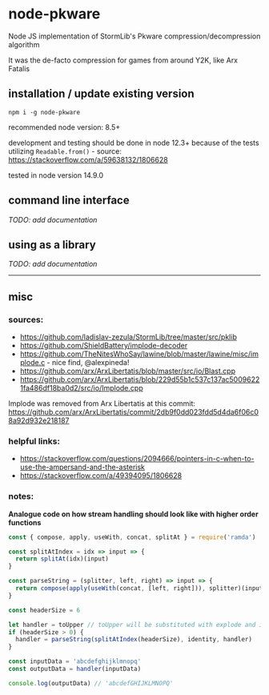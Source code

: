 # node-pkware

Node JS implementation of StormLib's Pkware compression/decompression algorithm

It was the de-facto compression for games from around Y2K, like Arx Fatalis

## installation / update existing version

`npm i -g node-pkware`

recommended node version: 8.5+

development and testing should be done in node 12.3+ because of the tests utilizing `Readable.from()` - source: https://stackoverflow.com/a/59638132/1806628

tested in node version 14.9.0

## command line interface

_TODO: add documentation_

## using as a library

_TODO: add documentation_

---

## misc

### sources:

- https://github.com/ladislav-zezula/StormLib/tree/master/src/pklib
- https://github.com/ShieldBattery/implode-decoder
- https://github.com/TheNitesWhoSay/lawine/blob/master/lawine/misc/implode.c - nice find, @alexpineda!
- https://github.com/arx/ArxLibertatis/blob/master/src/io/Blast.cpp
- https://github.com/arx/ArxLibertatis/blob/229d55b1c537c137ac50096221fa486df18ba0d2/src/io/Implode.cpp

Implode was removed from Arx Libertatis at this commit: https://github.com/arx/ArxLibertatis/commit/2db9f0dd023fdd5d4da6f06c08a92d932e218187

### helpful links:

- https://stackoverflow.com/questions/2094666/pointers-in-c-when-to-use-the-ampersand-and-the-asterisk
- https://stackoverflow.com/a/49394095/1806628

### notes:

**Analogue code on how stream handling should look like with higher order functions**

```javascript
const { compose, apply, useWith, concat, splitAt } = require('ramda')

const splitAtIndex = idx => input => {
  return splitAt(idx)(input)
}

const parseString = (splitter, left, right) => input => {
  return compose(apply(useWith(concat, [left, right])), splitter)(input)
}

const headerSize = 6

let handler = toUpper // toUpper will be substituted with explode and implode
if (headerSize > 0) {
  handler = parseString(splitAtIndex(headerSize), identity, handler)
}

const inputData = 'abcdefghijklmnopq'
const outputData = handler(inputData)

console.log(outputData) // 'abcdefGHIJKLMNOPQ'
```
